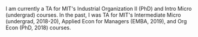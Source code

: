 I am currently a TA for MIT's Industrial Organization II (PhD) and Intro Micro (undergrad) courses. In the past, I was TA for MIT's Intermediate Micro (undergrad, 2018-20), Applied Econ for Managers (EMBA, 2019), and Org Econ (PhD, 2018) courses. 
